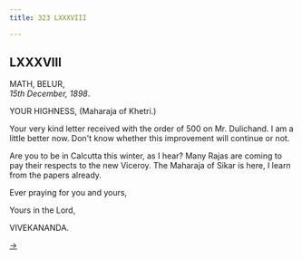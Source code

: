 ```yaml
---
title: 323 LXXXVIII

---
```

  

  


## LXXXVIII

MATH, BELUR,  
*15th December, 1898*.

YOUR HIGHNESS, (Maharaja of Khetri.)

Your very kind letter received with the order of 500 on Mr. Dulichand. I
am a little better now. Don't know whether this improvement will
continue or not.

Are you to be in Calcutta this winter, as I hear? Many Rajas are coming
to pay their respects to the new Viceroy. The Maharaja of Sikar is here,
I learn from the papers already.

Ever praying for you and yours,

Yours in the Lord,

VIVEKANANDA.

[→](089_mother.htm)  